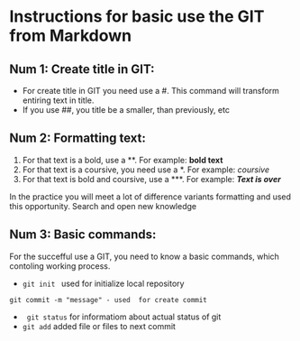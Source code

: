 # Instructions for basic use the GIT from Markdown #

## Num 1: Create title in GIT:

-  For create title in GIT you need use a #. This command will transform entiring text in title.
- If you use ##, you title be a smaller, than previously, etc

## Num 2: Formatting text:

1. For that text is a bold, use a **. For example: **bold text**
2. For that text is a coursive, you need use a *. For example: *coursive*
3. For that text is bold and coursive, use a ***. For example:  ***Text is over***

In the practice you will meet a lot of difference variants formatting and used this opportunity. Search and open new knowledge

## Num 3: Basic commands:
For the succefful use a GIT, you need to know a basic commands, which contoling working process.

- ```git init ``` used for initialize local repository
```
git commit -m "message" - used  for create commit

```
- ``` git status``` for informatiom about actual status of git
- ``` git add ``` added file or files to next commit 